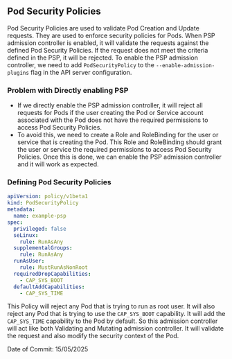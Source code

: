 ## Pod Security Policies

Pod Security Policies are used to validate Pod Creation and Update requests. They are used to enforce security policies for Pods. When PSP admission controller is enabled, it will validate the requests against the defined Pod Security Policies. If the request does not meet the criteria defined in the PSP, it will be rejected. To enable the PSP admission controller, we need to add `PodSecurityPolicy` to the `--enable-admission-plugins` flag in the API server configuration. 

### Problem with Directly enabling PSP

- If we directly enable the PSP admission controller, it will reject all requests for Pods if the user creating the Pod or Service account associated with the Pod does not have the required permissions to access Pod Security Policies.
- To avoid this, we need to create a Role and RoleBinding for the user or service that is creating the Pod. This Role and RoleBinding should grant the user or service the required permissions to access Pod Security Policies. Once this is done, we can enable the PSP admission controller and it will work as expected.

### Defining Pod Security Policies

```yaml
apiVersion: policy/v1beta1
kind: PodSecurityPolicy
metadata:
  name: example-psp
spec:
  privileged: false
  seLinux:
    rule: RunAsAny
  supplementalGroups:
    rule: RunAsAny
  runAsUser:
    rule: MustRunAsNonRoot
  requiredDropCapabilities:
    - CAP_SYS_BOOT
  defaultAddCapabilities:
    - CAP_SYS_TIME
```

This Policy will reject any Pod that is trying to run as root user. It will also reject any Pod that is trying to use the `CAP_SYS_BOOT` capability. It will add the `CAP_SYS_TIME` capability to the Pod by default. So this admission controller will act like both Validating and Mutating admission controller. It will validate the request and also modify the security context of the Pod.

Date of Commit: 15/05/2025